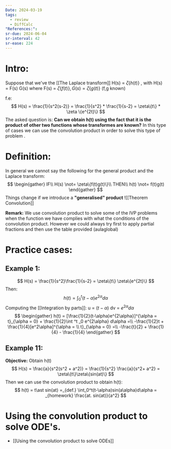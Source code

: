 ```yaml
---
Date: 2024-03-19
tags:
  - review
  - DiffCalc
"References:":
sr-due: 2024-06-04
sr-interval: 42
sr-ease: 224
---
```

# Intro: 
Suppose that we've the [[The Laplace transform]] H(s) = $\zeta\{h(t)\}$ , with H(s) = F(s) G(s) where F(s) = $\zeta\{f(t)\}, G(s) = \zeta\{g(t)\}$ (f,g known)

f.e: 
$$
H(s) = \frac{1}{s^2(s-2)} = \frac{1}{s^2} * \frac{1}{s-2} = \zeta\{t\} * \zeta \{e^{2t}\}
$$
The asked question is: 
**Can we obtain h(t) using the fact that it is the product of other two functions whose transformes are known?**
In this type of cases we can use the convolution product in order to solve this type of problem .

# Definition: 
In general we cannot say the following for the general product and the Laplace transform: 
$$
\begin{gather}
IF\\
H(s) \not= \zeta\{f(t)g(t)\}\\
THEN\\
h(t) \not= f(t)g(t)
\end{gather}
$$
Things change if we introduce a **"generalised" product**
![[Theorem Convolution]]

**Remark:** We use convolution product to solve some of the IVP problems when the function we have complies with what the conditions of the convolution product. However we could always try first to apply partial fractions and then use the table provided (aulaglobal)
# Practice cases: 
## Example 1: 
$$
H(s) = \frac{1}{s^2}\frac{1}{s-2} = \zeta\{t\} \zeta\{e^{2t}\}
$$
Then: 
$$
	h(t) = \int ^t _0 (t-\alpha) e^{2\alpha}d\alpha
$$
Computing the [[Integration by parts]]: 
u = $(t-\alpha)$
dv = $e^{2\alpha} d\alpha$
$$
\begin{gather}
	h(t) = [\frac{1}{2}(t-\alpha)e^{2\alpha}]^{\alpha =
	t}_{\alpha = 0} + \frac{1}{2}\int ^t _0 e^{2\alpha} d\alpha =\\
	 -\frac{1}{2}t + \frac{1}{4}[e^2\alpha]^{\alpha = \\
	t}_{\alpha = 0} =\\
	 -\frac{t}{2} + \frac{1}{4} - \frac{1}{4}
\end{gather}
$$
## Example 11: 
**Objective:** Obtain h(t)
$$
H(s) = \frac{a}{s^2(s^2 + a^2)} = \frac{1}{s^2} \frac{a}{s^2+ a^2} = \zeta\{t\}\zeta\{sin(at)\}
$$
Then we can use the convolution product to obtain h(t): 
$$
h(t) = t\ast sin(at) =_{def.} \int_0^t(t-\alpha)sin(a\alpha)d\alpha = _{homework} \frac{at. sin(at)}{a^2}
$$
# Using the convolution product to solve ODE's. 
+ [[Using the convolution product to solve ODEs]]